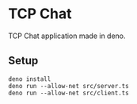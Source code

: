 # TCP Chat

TCP Chat application made in deno.

## Setup

```console
deno install
deno run --allow-net src/server.ts
deno run --allow-net src/client.ts
```

